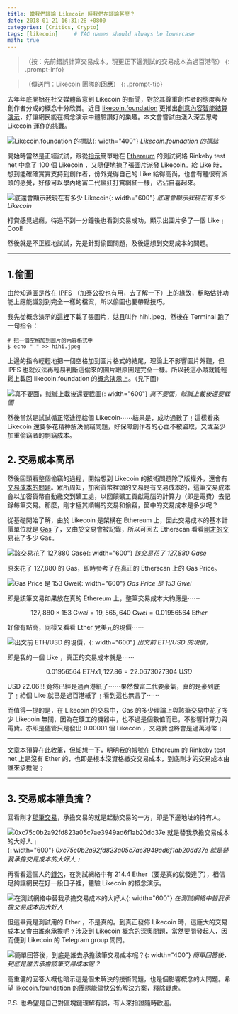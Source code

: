 ```yaml
---
title: 當我們談論 Likecoin 時我們在談論甚麼？
date: 2018-01-21 16:31:28 +0800
categories: [Critics, Crypto]
tags: [likecoin]     # TAG names should always be lowercase
math: true
---
```


> （按：先前錯誤計算交易成本，現更正下邊測試的交易成本為過百港幣）
{: .prompt-info}

> （傳送門：Likecoin 團隊的[回應](https://medium.com/likecoin/%E5%9B%9E-%E7%95%B6%E6%88%91%E5%80%91%E8%AB%87%E8%AB%96-likecoin-%E6%99%82%E6%88%91%E5%80%91%E5%9C%A8%E8%AB%87%E8%AB%96%E7%94%9A%E9%BA%BC-2d546decc71e)）
{: .prompt-tip}

去年年底開始在社交媒體留意到 Likecoin 的新聞，對於其尊重創作者的態度與及創作者分成的概念十分欣賞。近日 [likecoin.foundation](https://likecoin.foundation/) 更推出[創意內容智能結算演示](https://medium.com/likecoin/meme-poc-zh-f323f7b69477)，好讓網民能在概念演示中體驗讚好的樂趣。本文會嘗試由淺入深去思考 Likecoin 運作的挑戰。


![Likecoin.foundation 的標誌](/posts/likecoin-1/likecoin-1-1.webp){: width="400"}
_Likecoin.foundation 的標誌_

開始時當然是正經試試，跟從[指示](https://medium.com/likecoin/meme-poc-zh-f323f7b69477)簡單地在 [Ethereum](https://ethereum.org/) 的測試網絡 Rinkeby test net 中拿了 100 個 Likecoin ，又隨便地揀了張圖片派發 Likecoin。給 Like 時，想到能確確實實支持到創作者，份外覺得自己的 Like 給得高尚，也會有種很有派頭的感覺，好像可以學內地富二代瘋狂打賞網紅一樣，沾沾自喜起來。


![底還會顯示我現在有多少 Likecoin](/posts/likecoin-1/likecoin-1-2.webp){: width="600"}
_底還會顯示我現在有多少 Likecoin_

打賞感覺過癮，待過不到一分鐘後也看到交易成功，顯示出圖片多了一個 Like﹗Cool!

然後就是不正經地試試，先是針對偷圖問題，及後還想到交易成本的問題。

---

## 1.偷圖

由於知道圖是放在 [IPFS](https://ipfs.io/) （加泰公投也有用，去了解一下）上的緣故，粗略估計功能上應能識別到完全一樣的檔案，所以偷圖也要帶點技巧。

我先從概念演示的[這裡](https://meme.likecoin.foundation/#/view/0x9b7b9bc5c52ebfaace333427f83b5a9346483c1b8b41a51894435ec175dd77fb)下載了張圖片，姑且叫作 hihi.jpeg，然後在 Terminal 跑了一句指令：

```
# 把一個空格加到圖片的內容格式中
$ echo " " >> hihi.jpeg 
```

上邊的指令輕輕地把一個空格加到圖片格式的結尾，理論上不影響圖片外觀，但 IPFS 也就沒法再輕易判斷這偷來的圖片跟原圖是完全一樣。所以我這小賊就能輕鬆上載回 likecoin.foundation 的[概念演示](https://meme.likecoin.foundation/#/view/0xa05388fe7dc8c13082a14c9d348bc7d1a1cad4d11172edb13fdd030d03efda57)上。（見下圖）

![真不要面，賊贓上載後還要截圖](/posts/likecoin-1/likecoin-1-3.webp){: width="600"}
_真不要面，賊贓上載後還要截圖_

然後當然是試試循正常途徑給個 Likecoin⋯⋯結果是，成功過數了﹗這樣看來 Likecoin 還要多花精神解決偷竊問題，好保障創作者的心血不被盜取，又或至少加重偷竊者的剽竊成本。

## 2. 交易成本高昂

然後回頭看整個偷竊的過程，開始想到 Likecoin 的技術問題除了版權外，還會有[交易成本的問題](https://www.youtube.com/watch?v=5r8kJCE1S1s)。眾所周知，加密貨幣裡頭的交易是有交易成本的，這筆交易成本會以加密貨幣自動繳交到礦工處，以回饋礦工貢獻電腦的計算力（即是電費）去記錄每筆交易。那麼，剛才極其順暢的交易和偷竊，箇中的交易成本是多少呢？

從基礎開始了解，由於 Likecoin 是架構在 Ethereum 上，因此交易成本的基本計價單位就是 [Gas](https://ethereum.stackexchange.com/questions/3/what-is-meant-by-the-term-gas) 了，又由於交易會被記錄，所以可回去 Etherscan 看看[剛才的交](https://rinkeby.etherscan.io/tx/0xa25680857730b8864e86aa13a0b3e5ed782ec0f00c64ad01cc702517249dba34)易花了多少 Gas。


![該交易花了 127,880 Gase](/posts/likecoin-1/likecoin-1-4.webp){: width="600"}
_該交易花了 127,880 Gase_

原來花了 127,880 的 Gas，即時參考了在真正的 Etherscan 上的 Gas Price。

![Gas Price 是 153 Gwei](/posts/likecoin-1/likecoin-1-5.webp){: width="600"}
_Gas Price 是 153 Gwei_

即是該筆交易如果放在真的 Ethereum 上，整筆交易成本大約應是⋯⋯

$$ 127,880 \times 153 \ \mathrm Gwei = 19,565,640 \ \mathrm Gwei = 0.01956564 \ \mathrm Ether $$

好像有點高，同樣又看看 Ether 兌美元的現價⋯⋯

![出文前 ETH/USD 的現價，](/posts/likecoin-1/likecoin-1-6.webp){: width="600"}
_出文前 ETH/USD 的現價，_

即是我的一個 Like ，真正的交易成本就是⋯⋯

$$ 0.01956564 \ \mathrm ETH x 1,127.86 = 22.0673027304 \ \mathrm USD $$

USD 22.06!!! 竟然已經是過百港紙了⋯⋯果然做富二代要豪氣，真的是豪到底了﹗給個 Like 就已是過百港紙了﹗看到這也無言了⋯⋯

而值得一提的是，在 Likecoin 的交易中，Gas 的多少理論上與該筆交易中花了多少 Likecoin 無關，因為在礦工的機器中，也不過是個數值而已，不影響計算力與電費。亦即是儘管只是發出 0.00001 個 Likecoin ，交易費也將會是過萬港幣﹗

---

文章本預算在此收筆，但細想一下，明明我的帳號在 Ethereum 的 Rinkeby test net 上是沒有 Ether 的，也即是根本沒資格繳交交易成本，到底剛才的交易成本由誰來承擔呢﹖

---

## 3. 交易成本誰負擔？

回看剛才[那筆交易](https://rinkeby.etherscan.io/tx/0xa25680857730b8864e86aa13a0b3e5ed782ec0f00c64ad01cc702517249dba34)，承擔交易的就是起動交易的一方，即是下邊地址的持有人。


![0xc75c0b2a92fd823a05c7ae3949ad6f1ab20dd37e 就是替我承擔交易成本的大好人﹗](/posts/likecoin-1/likecoin-1-7.webp){: width="600"}
_0xc75c0b2a92fd823a05c7ae3949ad6f1ab20dd37e 就是替我承擔交易成本的大好人﹗_

再看看這個人的[錢包](https://rinkeby.etherscan.io/address/0xc75c0b2a92fd823a05c7ae3949ad6f1ab20dd37e)，在測試網絡中有 214.4 Ether（要是真的就發達了），相信足夠讓網民在好一段日子裡，體驗 Likecoin 的概念演示。


![在測試網絡中替我承擔交易成本的大好人](/posts/likecoin-1/likecoin-1-8.webp){: width="600"}
_在測試網絡中替我承擔交易成本的大好人_

但這畢竟是測試用的 Ether ，不是真的。到真正發佈 Likecoin 時，這龐大的交易成本又會由誰來承擔呢﹖涉及到 Likecoin 概念的深奧問題，當然要問發起人，因而便到 Likecoin 的 Telegram group 問問。

![簡單回答後，到底是誰去承擔該筆交易成本呢？](/posts/likecoin-1/likecoin-1-9.webp){: width="400"}
_簡單回答後，到底是誰去承擔該筆交易成本呢？_

高重健的回答大概也暗示這是個未解決的技術問題，也是個影響概念的大問題。希望 [likecoin.foundation](https://likecoin.foundation/) 的團隊能儘快公佈解決方案，釋除疑慮。

P.S. 也希望是自己對區塊鏈理解有誤，有人來指證隨時歡迎。